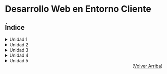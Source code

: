 # Desarrollo Web en Entorno Cliente

## Índice

<details>
<summary>Unidad 1</summary>

* [Práctica 1 - El Desarrollo Web](https://github.com/JoseAlbertoZurera/entorno-cliente/blob/master/Practicas/P1/p1.md)

</details>

<details>
<summary>Unidad 2</summary>

* [Práctica 2 - Lenguaje y Herramientas de Programación en Clientes Web (I)](https://github.com/JoseAlbertoZurera/entorno-cliente/blob/master/Practicas/P2/p2.md)

</details>

<details>
<summary>Unidad 3</summary>

* ***Sin contenido***

</details>

<details>
<summary>Unidad 4</summary>

* ***Sin contenido***

</details>

<details>
<summary>Unidad 5</summary>

* ***Sin contenido***

</details>

<div style="text-align: right"> (<a href="#top">Volver Arriba</a>) </div>
